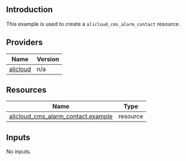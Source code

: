 <!-- BEGIN_TF_DOCS -->
## Introduction

This example is used to create a `alicloud_cms_alarm_contact` resource.

## Providers

| Name | Version |
|------|---------|
| <a name="provider_alicloud"></a> [alicloud](#provider\_alicloud) | n/a |

## Resources

| Name | Type |
|------|------|
| [alicloud_cms_alarm_contact.example](https://registry.terraform.io/providers/aliyun/alicloud/latest/docs/resources/cms_alarm_contact) | resource |

## Inputs

No inputs.
<!-- END_TF_DOCS -->    